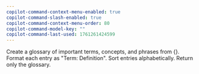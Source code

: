 ```yaml
---
copilot-command-context-menu-enabled: true
copilot-command-slash-enabled: true
copilot-command-context-menu-order: 80
copilot-command-model-key: ""
copilot-command-last-used: 1761261424599
---
```

Create a glossary of important terms, concepts, and phrases from {}. Format each entry as "Term: Definition". Sort entries alphabetically. Return only the glossary.
